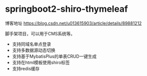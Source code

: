 # springboot2-shiro-thymeleaf
博客地址
https://blog.csdn.net/u013615903/article/details/89881212

脚手架项目，可以用于CMS系统等。

- 支持同域名单点登录
- 支持多数据源动态切换
- 支持基于MybatisPlus的单表CRUD一键生成
- 支持在html模板使用shiro标签
- 支持redis缓存
